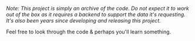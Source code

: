 _Note: This project is simply an archive of the code. Do not expect it to work out of the box as it requires a backend to support the data it's requesting. 
It's also been years since developing and releasing this project._

Feel free to look through the code & perhaps you'll learn something.
